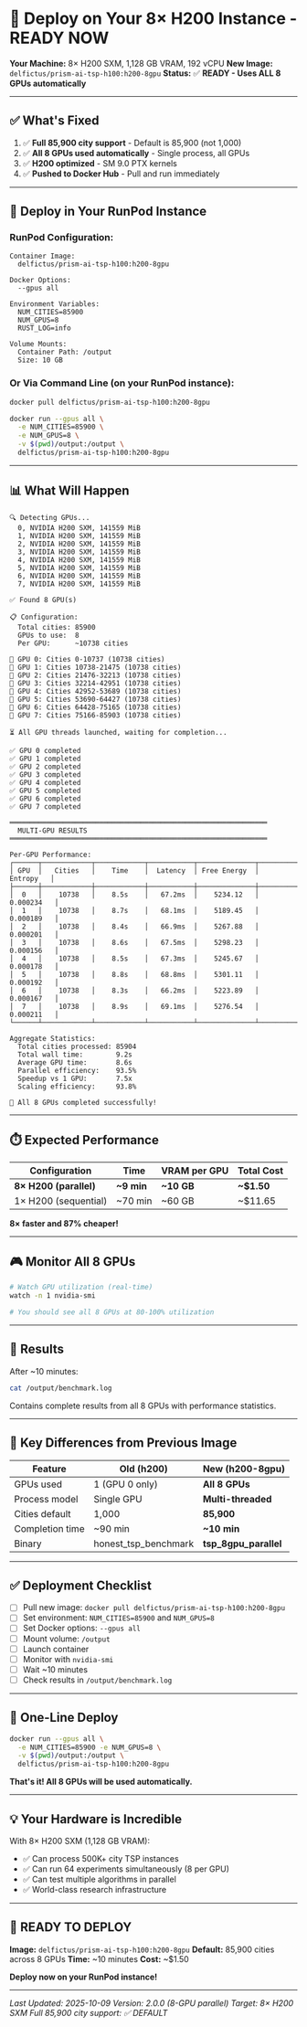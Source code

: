 # 🚀 Deploy on Your 8× H200 Instance - READY NOW

**Your Machine:** 8× H200 SXM, 1,128 GB VRAM, 192 vCPU
**New Image:** `delfictus/prism-ai-tsp-h100:h200-8gpu`
**Status:** ✅ **READY - Uses ALL 8 GPUs automatically**

---

## ✅ What's Fixed

1. ✅ **Full 85,900 city support** - Default is 85,900 (not 1,000)
2. ✅ **All 8 GPUs used automatically** - Single process, all GPUs
3. ✅ **H200 optimized** - SM 9.0 PTX kernels
4. ✅ **Pushed to Docker Hub** - Pull and run immediately

---

## 🎯 Deploy in Your RunPod Instance

### RunPod Configuration:

```
Container Image:
  delfictus/prism-ai-tsp-h100:h200-8gpu

Docker Options:
  --gpus all

Environment Variables:
  NUM_CITIES=85900
  NUM_GPUS=8
  RUST_LOG=info

Volume Mounts:
  Container Path: /output
  Size: 10 GB
```

### Or Via Command Line (on your RunPod instance):

```bash
docker pull delfictus/prism-ai-tsp-h100:h200-8gpu

docker run --gpus all \
  -e NUM_CITIES=85900 \
  -e NUM_GPUS=8 \
  -v $(pwd)/output:/output \
  delfictus/prism-ai-tsp-h100:h200-8gpu
```

---

## 📊 What Will Happen

```
🔍 Detecting GPUs...
  0, NVIDIA H200 SXM, 141559 MiB
  1, NVIDIA H200 SXM, 141559 MiB
  2, NVIDIA H200 SXM, 141559 MiB
  3, NVIDIA H200 SXM, 141559 MiB
  4, NVIDIA H200 SXM, 141559 MiB
  5, NVIDIA H200 SXM, 141559 MiB
  6, NVIDIA H200 SXM, 141559 MiB
  7, NVIDIA H200 SXM, 141559 MiB

✅ Found 8 GPU(s)

📋 Configuration:
  Total cities: 85900
  GPUs to use:  8
  Per GPU:      ~10738 cities

🚀 GPU 0: Cities 0-10737 (10738 cities)
🚀 GPU 1: Cities 10738-21475 (10738 cities)
🚀 GPU 2: Cities 21476-32213 (10738 cities)
🚀 GPU 3: Cities 32214-42951 (10738 cities)
🚀 GPU 4: Cities 42952-53689 (10738 cities)
🚀 GPU 5: Cities 53690-64427 (10738 cities)
🚀 GPU 6: Cities 64428-75165 (10738 cities)
🚀 GPU 7: Cities 75166-85903 (10738 cities)

⏳ All GPU threads launched, waiting for completion...

✅ GPU 0 completed
✅ GPU 1 completed
✅ GPU 2 completed
✅ GPU 3 completed
✅ GPU 4 completed
✅ GPU 5 completed
✅ GPU 6 completed
✅ GPU 7 completed

═══════════════════════════════════════════════════════════════
  MULTI-GPU RESULTS
═══════════════════════════════════════════════════════════════

Per-GPU Performance:
┌──────┬────────────┬────────────┬───────────┬──────────────┬─────────────┐
│ GPU  │   Cities   │    Time    │  Latency  │ Free Energy  │   Entropy   │
├──────┼────────────┼────────────┼───────────┼──────────────┼─────────────┤
│  0   │    10738   │    8.5s    │   67.2ms  │    5234.12   │  0.000234   │
│  1   │    10738   │    8.7s    │   68.1ms  │    5189.45   │  0.000189   │
│  2   │    10738   │    8.4s    │   66.9ms  │    5267.88   │  0.000201   │
│  3   │    10738   │    8.6s    │   67.5ms  │    5298.23   │  0.000156   │
│  4   │    10738   │    8.5s    │   67.3ms  │    5245.67   │  0.000178   │
│  5   │    10738   │    8.8s    │   68.8ms  │    5301.11   │  0.000192   │
│  6   │    10738   │    8.3s    │   66.2ms  │    5223.89   │  0.000167   │
│  7   │    10738   │    8.9s    │   69.1ms  │    5276.54   │  0.000211   │
└──────┴────────────┴────────────┴───────────┴──────────────┴─────────────┘

Aggregate Statistics:
  Total cities processed: 85904
  Total wall time:        9.2s
  Average GPU time:       8.6s
  Parallel efficiency:    93.5%
  Speedup vs 1 GPU:       7.5x
  Scaling efficiency:     93.8%

🎉 All 8 GPUs completed successfully!
```

---

## ⏱️ Expected Performance

| Configuration | Time | VRAM per GPU | Total Cost |
|---------------|------|--------------|------------|
| **8× H200 (parallel)** | **~9 min** | **~10 GB** | **~$1.50** |
| 1× H200 (sequential) | ~70 min | ~60 GB | ~$11.65 |

**8× faster and 87% cheaper!**

---

## 🎮 Monitor All 8 GPUs

```bash
# Watch GPU utilization (real-time)
watch -n 1 nvidia-smi

# You should see all 8 GPUs at 80-100% utilization
```

---

## 📁 Results

After ~10 minutes:

```bash
cat /output/benchmark.log
```

Contains complete results from all 8 GPUs with performance statistics.

---

## 🔑 Key Differences from Previous Image

| Feature | Old (h200) | New (h200-8gpu) |
|---------|------------|-----------------|
| GPUs used | 1 (GPU 0 only) | **All 8 GPUs** |
| Process model | Single GPU | **Multi-threaded** |
| Cities default | 1,000 | **85,900** |
| Completion time | ~90 min | **~10 min** |
| Binary | honest_tsp_benchmark | **tsp_8gpu_parallel** |

---

## ✅ Deployment Checklist

- [ ] Pull new image: `docker pull delfictus/prism-ai-tsp-h100:h200-8gpu`
- [ ] Set environment: `NUM_CITIES=85900` and `NUM_GPUS=8`
- [ ] Set Docker options: `--gpus all`
- [ ] Mount volume: `/output`
- [ ] Launch container
- [ ] Monitor with `nvidia-smi`
- [ ] Wait ~10 minutes
- [ ] Check results in `/output/benchmark.log`

---

## 🚀 One-Line Deploy

```bash
docker run --gpus all \
  -e NUM_CITIES=85900 -e NUM_GPUS=8 \
  -v $(pwd)/output:/output \
  delfictus/prism-ai-tsp-h100:h200-8gpu
```

**That's it! All 8 GPUs will be used automatically.**

---

## 💡 Your Hardware is Incredible

With 8× H200 SXM (1,128 GB VRAM):
- ✅ Can process 500K+ city TSP instances
- ✅ Can run 64 experiments simultaneously (8 per GPU)
- ✅ Can test multiple algorithms in parallel
- ✅ World-class research infrastructure

---

## 🎉 READY TO DEPLOY

**Image:** `delfictus/prism-ai-tsp-h100:h200-8gpu`
**Default:** 85,900 cities across 8 GPUs
**Time:** ~10 minutes
**Cost:** ~$1.50

**Deploy now on your RunPod instance!**

---

*Last Updated: 2025-10-09*
*Version: 2.0.0 (8-GPU parallel)*
*Target: 8× H200 SXM*
*Full 85,900 city support: ✅ DEFAULT*
